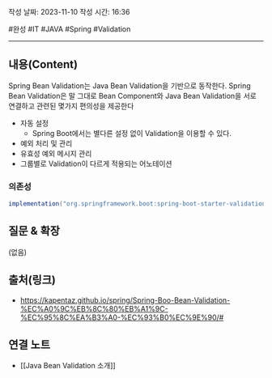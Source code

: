 작성 날짜: 2023-11-10
작성 시간: 16:36

#완성 #IT #JAVA #Spring #Validation 

----
## 내용(Content)

Spring Bean Validation는 Java Bean Validation을 기반으로 동작한다.  Spring Bean Validation은 말 그대로 Bean Component와 Java Bean Validation을 서로 연결하고 관련된 몇가지 편의성을 제공한다

- 자동 설정
	- Spring Boot에서는 별다른 설정 없이 Validation을 이용할 수 있다.
- 예외 처리 및 관리
- 유효성 예외 메시지 관리
- 그룹별로 Validation이 다르게 적용되는 어노테이션

### 의존성

```groovy
implementation("org.springframework.boot:spring-boot-starter-validation")  
```

## 질문 & 확장

(없음)

## 출처(링크)
- https://kapentaz.github.io/spring/Spring-Boo-Bean-Validation-%EC%A0%9C%EB%8C%80%EB%A1%9C-%EC%95%8C%EA%B3%A0-%EC%93%B0%EC%9E%90/#

## 연결 노트
- [[Java Bean Validation 소개]]









